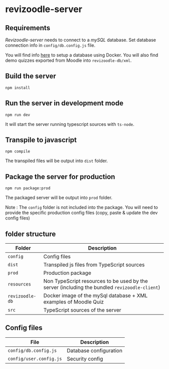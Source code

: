 # revizoodle-server

## Requirements

_Revizoodle-server_ needs to connect to a _mySQL_ database. Set database connection info in `config/db.config.js` file.

You will find info [here](revizoodle-db/README.md) to setup a database using Docker. You will also find demo quizzes
exported from Moodle into `revizoodle-db/xml`.

## Build the server

```
npm install
```

## Run the server in development mode

```
npm run dev
```

It will start the server running typescript sources with `ts-node`.

## Transpile to javascript

```
npm compile
```

The transpiled files will be output into `dist` folder.

## Package the server for production

```
npm run package:prod
```

The packaged server will be output into `prod` folder.

Note : The `config` folder is not included into the package. You will need to provide the specific production config
files (copy, paste & update the dev config files)

## folder structure

| Folder          | Description                                                                                   |
|-----------------|-----------------------------------------------------------------------------------------------|
| `config`        | Config files                                                                                  |
| `dist`          | Transpiled js files from TypeScript sources                                                   |
| `prod`          | Production package                                                                            |
| `resources`     | Non TypeScript resources to be used by the server (including the bundled `revizoodle-client`) |
| `revizoodle-db` | Docker image of the mySql database + XML examples of Moodle Quiz                              |
| `src`           | TypeScript sources of the server                                                              |

## Config files

| File                    | Description            |
|-------------------------|------------------------|
| `config/db.config.js`   | Database configuration |
| `config/user.config.js` | Security config        |
